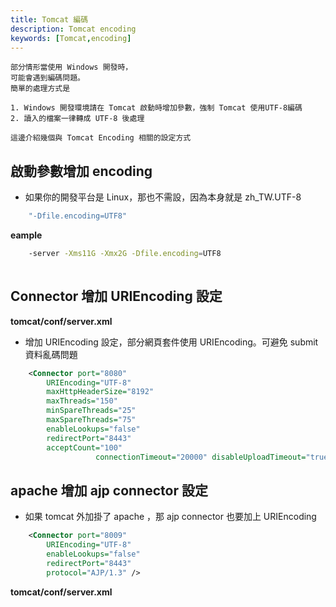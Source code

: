 ```yaml
---
title: Tomcat 編碼
description: Tomcat encoding
keywords: [Tomcat,encoding]
---
```


    部分情形當使用 Windows 開發時，   
    可能會遇到編碼問題。  
    簡單的處理方式是
    
    1. Windows 開發環境請在 Tomcat 啟動時增加參數，強制 Tomcat 使用UTF-8編碼
    2. 讀入的檔案一律轉成 UTF-8 後處理
    
    這邊介紹幾個與 Tomcat Encoding 相關的設定方式
    
## 啟動參數增加 encoding

* 如果你的開發平台是 Linux，那也不需設，因為本身就是 zh_TW.UTF-8

```bash
    "-Dfile.encoding=UTF8"
```

__eample__

```bash
    -server -Xms11G -Xmx2G -Dfile.encoding=UTF8
    
```

## Connector 增加 URIEncoding 設定

__tomcat/conf/server.xml__
* 增加 URIEncoding 設定，部分網頁套件使用 URIEncoding。可避免  submit 資料亂碼問題

```xml
    <Connector port="8080" 
        URIEncoding="UTF-8"
        maxHttpHeaderSize="8192" 
        maxThreads="150" 
        minSpareThreads="25" 
        maxSpareThreads="75"
        enableLookups="false" 
        redirectPort="8443" 
        acceptCount="100"
                   connectionTimeout="20000" disableUploadTimeout="true" />
```               

## apache 增加 ajp connector 設定
* 如果 tomcat 外加掛了 apache ，那 ajp connector 也要加上 URIEncoding

```xml
    <Connector port="8009" 
        URIEncoding="UTF-8" 
        enableLookups="false" 
        redirectPort="8443" 
        protocol="AJP/1.3" />
```

__tomcat/conf/server.xml__